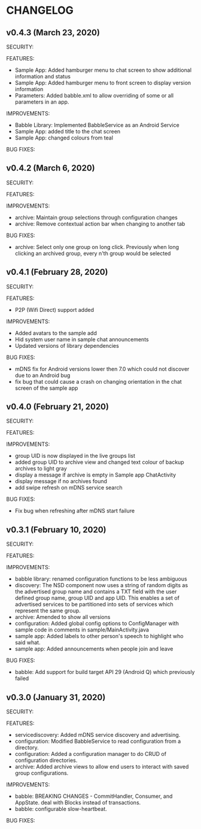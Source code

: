 # CHANGELOG

## v0.4.3 (March 23, 2020)

SECURITY:

FEATURES:

- Sample App: Added hamburger menu to chat screen to show additional information and status 
- Sample App: Added hamburger menu to front screen to display version information
- Parameters: Added babble.xml to allow overriding of some or all parameters in an app. 

IMPROVEMENTS:

- Babble Library: Implemented BabbleService as an Android Service
- Sample App: added title to the chat screen
- Sample App: changed colours from teal

BUG FIXES:


  
## v0.4.2 (March 6, 2020)

SECURITY:

FEATURES:

IMPROVEMENTS:

- archive: Maintain group selections through configuration changes
- archive: Remove contextual action bar when changing to another tab

BUG FIXES:

- archive: Select only one group on long click. Previously when long clicking
  an archived group, every n'th group would be selected

## v0.4.1 (February 28, 2020)

SECURITY:

FEATURES:

- P2P (Wifi Direct) support added

IMPROVEMENTS:

- Added avatars to the sample add
- Hid system user name in sample chat announcements
- Updated versions of library dependencies

BUG FIXES:

- mDNS fix for Android versions lower then 7.0 which could not discover due to an Android bug
- fix bug that could cause a crash on changing orientation in the chat screen of the sample app

## v0.4.0 (February 21, 2020)

SECURITY:

FEATURES:

IMPROVEMENTS:

- group UID is now displayed in the live groups list
- added group UID to archive view and changed text colour of backup archives to light gray
- display a message if archive is empty in Sample app ChatActivity
- display message if no archives found
- add swipe refresh on mDNS service search

BUG FIXES:

- Fix bug when refreshing after mDNS start failure

## v0.3.1 (February 10, 2020)

SECURITY:

FEATURES:

IMPROVEMENTS:

- babble library: renamed configuration functions to be less ambiguous
- discovery: The NSD component now uses a string of random digits as the advertised
  group name and contains a TXT field with the user defined group name, group UID and
  app UID. This enables a set of advertised services to be partitioned into sets of
  services which represent the same group.
- archive: Amended to show all versions
- configuration: Added global config options to ConfigManager with sample code in comments in
  sample/MainActivity.java
- sample app: Added labels to other person's speech to highlight who said what.
- sample app: Added announcements when people join and leave

BUG FIXES:

- babble: Add support for build target API 29 (Android Q) which previously failed


## v0.3.0 (January 31, 2020)

SECURITY:

FEATURES:

- servicediscovery: Added mDNS service discovery and advertising.
- configuration: Modified BabbleService to read configuration from a directory.
- configuration: Added a configuration manager to do CRUD of configuration
  directories.
- archive: Added archive views to allow end users to interact with saved group
  configurations.

IMPROVEMENTS:

- babble: BREAKING CHANGES - CommitHandler, Consumer, and AppState.
          deal with Blocks instead of transactions. 
- babble: configurable slow-heartbeat.

BUG FIXES:

